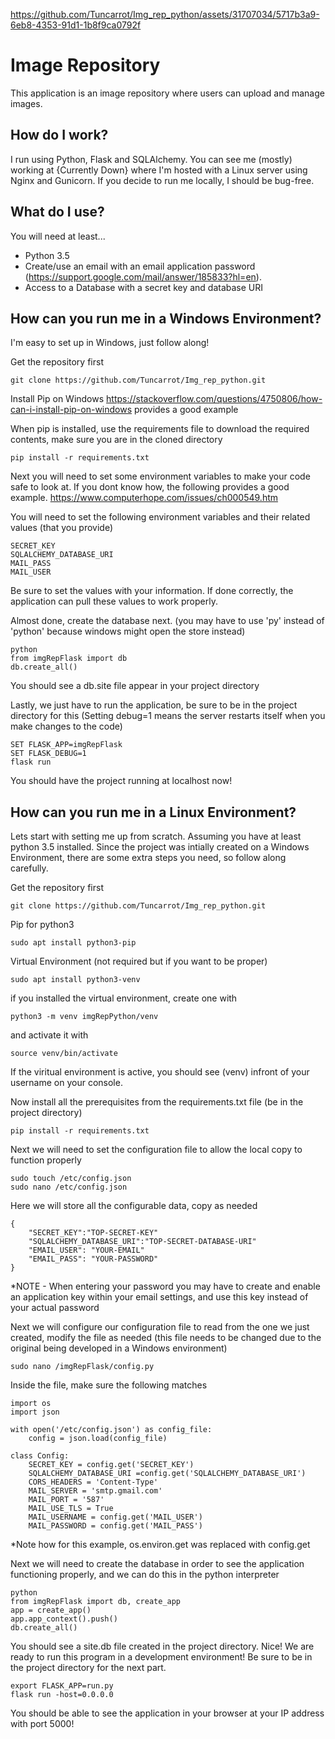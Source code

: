 

https://github.com/Tuncarrot/Img_rep_python/assets/31707034/5717b3a9-6eb8-4353-91d1-1b8f9ca0792f



# Image Repository

This application is an image repository where users can upload and manage images.

## How do I work?

I run using Python, Flask and SQLAlchemy. You can see me (mostly) working at {Currently Down} where I'm hosted with a Linux server using Nginx and Gunicorn. If you decide to run me locally, I should be bug-free.

## What do I use?

You will need at least...
- Python 3.5
- Create/use an email with an email application password (https://support.google.com/mail/answer/185833?hl=en).
- Access to a Database with a secret key and database URI

## How can you run me in a Windows Environment?

I'm easy to set up in Windows, just follow along!

Get the repository first
```
git clone https://github.com/Tuncarrot/Img_rep_python.git
```

Install Pip on Windows
https://stackoverflow.com/questions/4750806/how-can-i-install-pip-on-windows provides a good example

When pip is installed, use the requirements file to download the required contents, make sure you are in the cloned directory
```
pip install -r requirements.txt
```

Next you will need to set some environment variables to make your code safe to look at. If you dont know how, the following provides a good example. 
https://www.computerhope.com/issues/ch000549.htm

You will need to set the following environment variables and their related values (that you provide)
```
SECRET_KEY
SQLALCHEMY_DATABASE_URI
MAIL_PASS
MAIL_USER
```
Be sure to set the values with your information. If done correctly, the application can pull these values to work properly.

Almost done, create the database next. (you may have to use 'py' instead of 'python' because windows might open the store instead)
```
python
from imgRepFlask import db
db.create_all()
```
You should see a db.site file appear in your project directory

Lastly, we just have to run the application, be sure to be in the project directory for this (Setting debug=1 means the server restarts itself when you make changes to the code)
```
SET FLASK_APP=imgRepFlask
SET FLASK_DEBUG=1
flask run
```

You should have the project running at localhost now!

## How can you run me in a Linux Environment?

Lets start with setting me up from scratch. Assuming you have at least python 3.5 installed. Since the project was intially created on a Windows Environment, there are some extra steps you need, so follow along carefully.

Get the repository first
```
git clone https://github.com/Tuncarrot/Img_rep_python.git
```

Pip for python3
```
sudo apt install python3-pip
```

Virtual Environment (not required but if you want to be proper)
```
sudo apt install python3-venv
```

if you installed the virtual environment, create one with
```
python3 -m venv imgRepPython/venv
```

and activate it with
```
source venv/bin/activate
```

If the viritual environment is active, you should see (venv) infront of your username on your console.

Now install all the prerequisites from the requirements.txt file (be in the project directory)
```
pip install -r requirements.txt
```

Next we will need to set the configuration file to allow the local copy to function properly
```
sudo touch /etc/config.json
sudo nano /etc/config.json
```

Here we will store all the configurable data, copy as needed
```
{
    "SECRET_KEY":"TOP-SECRET-KEY"
    "SQLALCHEMY_DATABASE_URI":"TOP-SECRET-DATABASE-URI"
    "EMAIL_USER": "YOUR-EMAIL"
    "EMAIL_PASS": "YOUR-PASSWORD"
}
```

*NOTE - When entering your password you may have to create and enable an application key within your email settings, and use this key instead of your actual password

Next we will configure our configuration file to read from the one we just created, modify the file as needed (this file needs to be changed due to the original being developed in a Windows environment)
```
sudo nano /imgRepFlask/config.py
```
Inside the file, make sure the following matches
```
import os
import json

with open('/etc/config.json') as config_file:
    config = json.load(config_file)

class Config:
    SECRET_KEY = config.get('SECRET_KEY') 
    SQLALCHEMY_DATABASE_URI =config.get('SQLALCHEMY_DATABASE_URI')  
    CORS_HEADERS = 'Content-Type'
    MAIL_SERVER = 'smtp.gmail.com'
    MAIL_PORT = '587'
    MAIL_USE_TLS = True
    MAIL_USERNAME = config.get('MAIL_USER')
    MAIL_PASSWORD = config.get('MAIL_PASS')
```
*Note how for this example, os.environ.get was replaced with config.get

Next we will need to create the database in order to see the application functioning properly, and we can do this in the python interpreter
```
python
from imgRepFlask import db, create_app
app = create_app()
app.app_context().push()
db.create_all()
```
You should see a site.db file created in the project directory.
Nice! We are ready to run this program in a development environment! Be sure to be in the project directory for the next part.
```
export FLASK_APP=run.py
flask run -host=0.0.0.0
```

You should be able to see the application in your browser at your IP address with port 5000!

